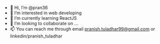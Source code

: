 - 👋 Hi, I’m @pran36
- 👀 I’m interested in web developing
- 🌱 I’m currently learning ReactJS
- 💞️ I’m looking to collaborate on ...
- 📫 You can reach me through email pranish.tuladhar99@gmail.com or linkedin/pranish_tuladhar

<!---
pran36/pran36 is a ✨ special ✨ repository because its `README.md` (this file) appears on your GitHub profile.
You can click the Preview link to take a look at your changes.
--->
